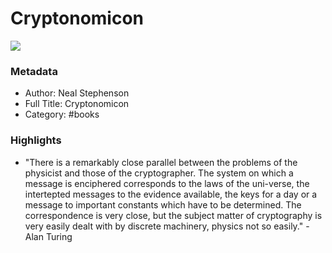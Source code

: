 # Cryptonomicon

![](https://kbimages1-a.akamaihd.net/ec65ae11-7528-49f8-b854-93c8541da9b8/1200/1200/False/cryptonomicon-2.jpg)

### Metadata

- Author: Neal Stephenson
- Full Title: Cryptonomicon
- Category: #books

### Highlights

- "There is a remarkably close parallel between the problems of the physicist and those of the cryptographer. The system on which a message is enciphered corresponds to the laws of the uni-verse, the intertepted messages to the evidence available, the keys for a day or a message to important constants which have to be determined.
The correspondence is very close, but the subject matter of cryptography is very easily dealt with by discrete machinery, physics not so easily." - Alan Turing
